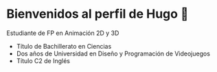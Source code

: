 # Bienvenidos al perfil de Hugo 👋
Estudiante de FP en Animación 2D y 3D

- Título de Bachillerato en Ciencias
- Dos años de Universidad en Diseño y Programación de Videojuegos
- Título C2 de Inglés

<!--
**TheHeyro/TheHeyro** is a ✨ _special_ ✨ repository because its `README.md` (this file) appears on your GitHub profile.

Here are some ideas to get you started:

- 🔭 I’m currently working on ...
- 🌱 I’m currently learning ...
- 👯 I’m looking to collaborate on ...
- 🤔 I’m looking for help with ...
- 💬 Ask me about ...
- 📫 How to reach me: ...
- 😄 Pronouns: ...
- ⚡ Fun fact: ...
-->
